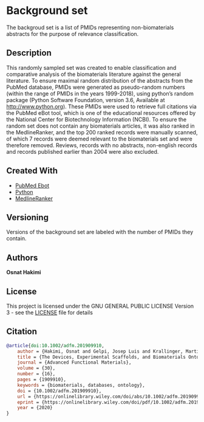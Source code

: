 # Background set

The backgroud set is a list of PMIDs representing non-biomaterials abstracts for the purpose of relevance classification. 

## Description 

This randomly sampled set was created to enable classification and comparative analysis of the biomaterials literature against the general literature. To ensure maximal random distribution of the abstracts from the PubMed database, PMIDs were generated as pseudo-random numbers (within the range of PMIDs in the years 1999-2018), using python’s random package (Python Software Foundation, version 3.6, Available at http://www.python.org). These PMIDs were used to retrieve full citations via the PubMed eBot tool, which is one of the educational resources offered by the National Center for Biotechnology Information (NCBI). To ensure the random set does not contain any biomaterials articles, it was also ranked in the MedlineRanker, and the top 200 ranked records were manually scanned, of which 7 records were deemed relevant to the biomaterials set and were therefore removed. Reviews, records with no abstracts, non-english records and records published earlier than 2004 were also excluded.


## Created With

* [PubMed Ebot](https://www.ncbi.nlm.nih.gov/Class/PowerTools/eutils/ebot/ebot.cgi) 
* [Python](http://www.python.org)
* [MedlineRanker](http://cbdm-01.zdv.uni-mainz.de/~jfontain/cms/?page_id=4)

## Versioning

Versions of the background set are labeled with the number of PMIDs they contain. 

## Authors

**Osnat Hakimi**

## License

This project is licensed under the GNU GENERAL PUBLIC LICENSE Version 3 - see the [LICENSE](LICENSE) file for details

## Citation

``` BibTeX
@article{doi:10.1002/adfm.201909910,
	author = {Hakimi, Osnat and Gelpi, Josep Luis and Krallinger, Martin and Curi, Fabio and Repchevsky, Dmitry and Ginebra, Maria-Pau},
	title = {The Devices, Experimental Scaffolds, and Biomaterials Ontology (DEB): A Tool for Mapping, Annotation, and Analysis of Biomaterials Data},
	journal = {Advanced Functional Materials},
	volume = {30},
	number = {16},
	pages = {1909910},
	keywords = {biomaterials, databases, ontology},
	doi = {10.1002/adfm.201909910},
	url = {https://onlinelibrary.wiley.com/doi/abs/10.1002/adfm.201909910},
	eprint = {https://onlinelibrary.wiley.com/doi/pdf/10.1002/adfm.201909910},
	year = {2020}
}
```
